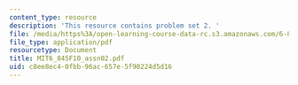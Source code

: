 ```yaml
---
content_type: resource
description: 'This resource contains problem set 2. '
file: /media/https%3A/open-learning-course-data-rc.s3.amazonaws.com/6-845-quantum-complexity-theory-fall-2010/c8ee8ec40fbb96ac657e5f90224d5d16_MIT6_845F10_assn02.pdf
file_type: application/pdf
resourcetype: Document
title: MIT6_845F10_assn02.pdf
uid: c8ee8ec4-0fbb-96ac-657e-5f90224d5d16
---
```

